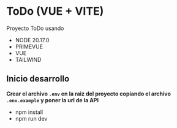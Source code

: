 # ToDo (VUE + VITE)

Proyecto ToDo usando

- NODE 20.17.0
- PRIMEVUE
- VUE
- TAILWIND

## Inicio desarrollo

**Crear el archivo `.env` en la raiz del proyecto copiando el archivo `.env.example` y poner la url de la API**

- npm install
- npm run dev
